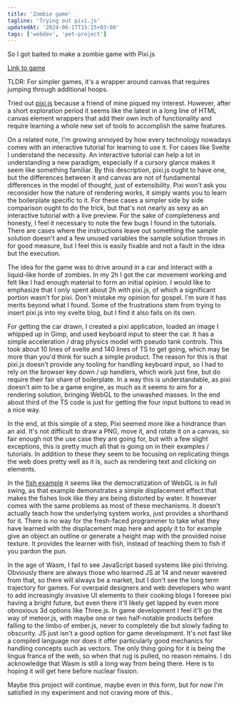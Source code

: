```yaml
---
title: 'Zombie game'
tagline: 'Trying out pixi.js'
updatedAt: '2024-06-17T15:15+03:00'
tags: ['webdev', 'pet-project']
---
```


So I got baited to make a zombie game with Pixi.js

[Link to game](/zombie-game)

TLDR: For simpler games, it's a wrapper around canvas that requires jumping
through additional hoops.

Tried out [pixi.js](https://pixijs.com) because a friend of mine piqued my
interest. However, after a short exploration period it seems like the latest in
a long line of HTML canvas element wrappers that add their own inch of
functionality and require learning a whole new set of tools to accomplish the
same features.

On a related note, I'm growing annoyed by how every technology nowadays comes
with an interactive tutorial for learning to use it. For cases like Svelte I
understand the necessity. An interactive tutorial can help a lot in
understanding a new paradigm, especially if a cursory glance makes it seem like
something familiar. By this description, pixi.js ought to have one, but the
differences between it and canvas are not of fundamental differences in the
model of thought, just of extensibility. Pixi won't ask you reconsider how the
nature of rendering works, it simply wants you to learn the boilerplate
specific to it. For these cases a simpler side by side comparison ought to do
the trick, but that's not nearly as sexy as an interactive tutorial with a live
preview. For the sake of completeness and honesty, I feel it necessary to note
the few bugs I found in the tutorials. There are cases where the instructions
leave out something the sample solution doesn't and a few unused variables the
sample solution throws in for good measure, but I feel this is easily fixable
and not a fault in the idea but the execution.

The idea for the game was to drive around in a car and interact with a
liquid-like horde of zombies. In my 2h I got the car movement working and felt
like I had enough material to form an initial opinion. I would like to
emphasize that I only spent about 2h with pixi.js, of which a significant
portion wasn't for pixi. Don't mistake my opinion for gospel. I'm sure it has
merits beyond what I found. Some of the frustrations stem from trying to insert
pixi.js into my svelte blog, but I find it also fails on its own.

For getting the car drawn, I created a pixi application, loaded an image I
whipped up in Gimp, and used keyboard input to steer the car. It has a simple
acceleration / drag physics model with pseudo tank controls. This took about 10
lines of svelte and 140 lines of TS to get going, which may be more than you'd
think for such a simple product. The reason for this is that pixi.js doesn't
provide any tooling for handling keyboard input, so I had to rely on the
browser key down / up handlers, which work just fine, but do require their fair
share of boilerplate. In a way this is understandable, as pixi doesn't aim to
be a game engine, as much as it seems to aim for a rendering solution, bringing
WebGL to the unwashed masses. In the end about third of the TS code is just for
getting the four input buttons to read in a nice way.

In the end, at this simple of a step, Pixi seemed more like a hindrance than
an aid. It's not difficult to draw a PNG, move it, and rotate it on a canvas,
so fair enough not the use case they are going for, but with a few slight
exceptions, this is pretty much all that is going on in their examples /
tutorials. In addition to these they seem to be focusing on replicating things
the web does pretty well as it is, such as rendering text and clicking on
elements.

In the [fish example](https://pixijs.com/8.x/tutorials/fish-pond#6) it seems
like the democratization of WebGL is in full swing, as that example
demonstrates a simple displacement effect that makes the fishes look like they
are being distorted by water. It however comes with the same problems as most
of these mechanisms. It doesn't actually teach how the underlying system works,
just provides a shorthand for it. There is no way for the fresh-faced
programmer to take what they have learned with the displacement map here and
apply it to for example give an object an outline or generate a height map with
the provided noise texture. It provides the learner with fish, instead of
teaching them to fish if you pardon the pun.

In the age of Wasm, I fail to see JavaScript based systems like pixi thriving.
Obviously there are always those who learned JS at 14 and never wavered from
that, so there will always be a market, but I don't see the long term
trajectory for games. For overpaid designers and web developers who want to add
increasingly invasive UI elements to their cooking blogs I foresee pixi having
a bright future, but even there it'll likely get lapped by even more obnoxious
3d options like Three.js. In game development I feel it'll go the way of
meteor.js, with maybe one or two half-notable products before falling to the
limbo of ember.js, never to completely die but slowly fading to obscurity. JS
just isn't a good option for game development. It's not fast like a compiled
language nor does it offer particularly good mechanics for handling concepts
such as vectors. The only thing going for it is being the lingua franca of the
web, so when that rug is pulled, no reason remains. I do acknowledge that Wasm
is still a long way from being there. Here is to hoping it will get here before
nuclear fission.

Maybe this project will continue, maybe even in this form, but for now I'm
satisfied in my experiment and not craving more of this..

